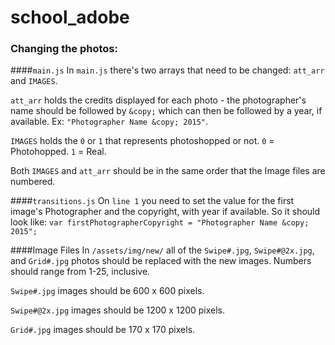 # school_adobe

### Changing the photos:

####`main.js`
In `main.js` there's two arrays that need to be changed: `att_arr` and `IMAGES`. 

`att_arr` holds the credits displayed for each photo - the photographer's name should be followed by `&copy;` which can then be followed by a year, if available. Ex: `"Photographer Name &copy; 2015"`.

`IMAGES` holds the `0` or `1` that represents photoshopped or not. `0` = Photohopped. `1` = Real.

Both `IMAGES` and `att_arr` should be in the same order that the Image files are numbered.

####`transitions.js`
On `line 1`  you need to set the value for the first image's Photographer and the copyright, with year if available. So it should look like: `var firstPhotographerCopyright = "Photographer Name &copy; 2015";`

####Image Files
In `/assets/img/new/` all of the `Swipe#.jpg`, `Swipe#@2x.jpg`, and `Grid#.jpg` photos should be replaced with the new images. Numbers should range from 1-25, inclusive.

`Swipe#.jpg` images should be 600 x 600 pixels.

`Swipe#@2x.jpg` images should be 1200 x 1200 pixels.

`Grid#.jpg` images should be 170 x 170 pixels.
